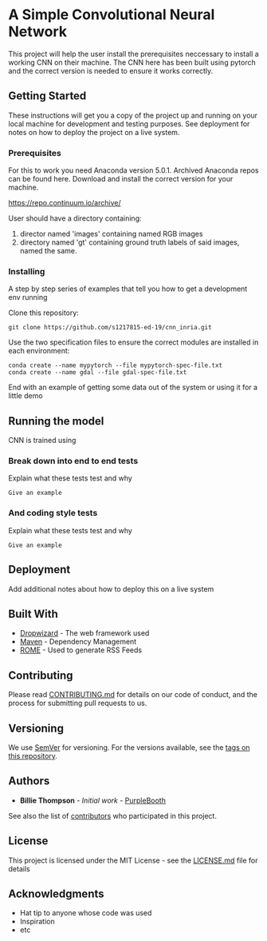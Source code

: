 # A Simple Convolutional Neural Network

This project will help the user install the prerequisites neccessary to install a working CNN on their machine. The CNN here has been built using pytorch and the correct version is needed to ensure it works correctly.  
## Getting Started

These instructions will get you a copy of the project up and running on your local machine for development and testing purposes. See deployment for notes on how to deploy the project on a live system.

### Prerequisites

For this to work you need Anaconda version 5.0.1. Archived Anaconda repos can be found here. Download and install the correct version for your machine.

https://repo.continuum.io/archive/

User should have a directory containing:
1. director named 'images' containing named RGB images
2. directory named 'gt' containing ground truth labels of said images, named the same.

### Installing

A step by step series of examples that tell you how to get a development env running

Clone this repository:

```
git clone https://github.com/s1217815-ed-19/cnn_inria.git
```

Use the two specification files to ensure the correct modules are installed in each environment:

```
conda create --name mypytorch --file mypytorch-spec-file.txt
conda create --name gdal --file gdal-spec-file.txt
```

End with an example of getting some data out of the system or using it for a little demo

## Running the model

CNN is trained using 

### Break down into end to end tests

Explain what these tests test and why

```
Give an example
```

### And coding style tests

Explain what these tests test and why

```
Give an example
```

## Deployment

Add additional notes about how to deploy this on a live system

## Built With

* [Dropwizard](http://www.dropwizard.io/1.0.2/docs/) - The web framework used
* [Maven](https://maven.apache.org/) - Dependency Management
* [ROME](https://rometools.github.io/rome/) - Used to generate RSS Feeds

## Contributing

Please read [CONTRIBUTING.md](https://gist.github.com/PurpleBooth/b24679402957c63ec426) for details on our code of conduct, and the process for submitting pull requests to us.

## Versioning

We use [SemVer](http://semver.org/) for versioning. For the versions available, see the [tags on this repository](https://github.com/your/project/tags). 

## Authors

* **Billie Thompson** - *Initial work* - [PurpleBooth](https://github.com/PurpleBooth)

See also the list of [contributors](https://github.com/your/project/contributors) who participated in this project.

## License

This project is licensed under the MIT License - see the [LICENSE.md](LICENSE.md) file for details

## Acknowledgments

* Hat tip to anyone whose code was used
* Inspiration
* etc
